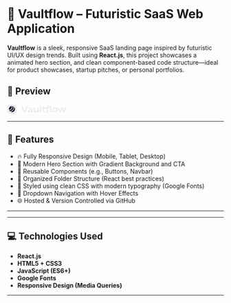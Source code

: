 # 🚀 Vaultflow – Futuristic SaaS Web Application

**Vaultflow** is a sleek, responsive SaaS landing page inspired by futuristic UI/UX design trends. Built using **React.js**, this project showcases a  animated hero section, and clean component-based code structure—ideal for product showcases, startup pitches, or personal portfolios.

## 📸 Preview

![Vaultflow Preview](./src/assets/Navbar-logo.png) <!-- Replace with your project preview image or GIF -->

---

## 🌟 Features

- 🔥 Fully Responsive Design (Mobile, Tablet, Desktop)
- 🧠 Modern Hero Section with Gradient Background and CTA
- 📂 Reusable Components (e.g., Buttons, Navbar)
- 📁 Organized Folder Structure (React best practices)
- 🎯 Styled using clean CSS with modern typography (Google Fonts)
- 📌 Dropdown Navigation with Hover Effects
- 🌐 Hosted & Version Controlled via GitHub

---


---

## 💻 Technologies Used

- **React.js**
- **HTML5 + CSS3**
- **JavaScript (ES6+)**
- **Google Fonts**
- **Responsive Design (Media Queries)**

---

